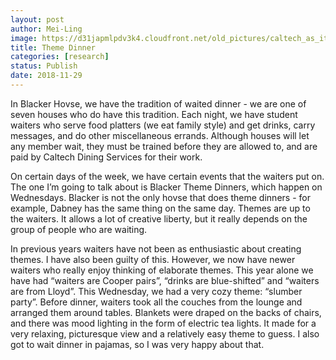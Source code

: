 ```yaml
---
layout: post
author: Mei-Ling
image: https://d31japmlpdv3k4.cloudfront.net/old_pictures/caltech_as_it_happens/6a0105349b8251970b022ad3c38d25200b.jpg
title: Theme Dinner 
categories: [research]
status: Publish
date: 2018-11-29
---
```


In Blacker Hovse, we have the tradition of waited dinner - we are one of seven houses who do have this tradition. Each night, we have student waiters who serve food platters (we eat family style) and get drinks, carry messages, and do other miscellaneous errands. Although houses will let any member wait, they must be trained before they are allowed to, and are paid by Caltech Dining Services for their work.

On certain days of the week, we have certain events that the waiters put on. The one I’m going to talk about is Blacker Theme Dinners, which happen on Wednesdays. Blacker is not the only hovse that does theme dinners - for example, Dabney has the same thing on the same day. Themes are up to the waiters. It allows a lot of creative liberty, but it really depends on the group of people who are waiting.

In previous years waiters have not been as enthusiastic about creating themes. I have also been guilty of this. However, we now have newer waiters who really enjoy thinking of elaborate themes. This year alone we have had “waiters are Cooper pairs”, “drinks are blue-shifted” and “waiters are from Lloyd”. 
This Wednesday, we had a very cozy theme: “slumber party”. Before dinner, waiters took all the couches from the lounge and arranged them around tables. Blankets were draped on the backs of chairs, and there was mood lighting in the form of electric tea lights. It made for a very relaxing, picturesque view and a relatively easy theme to guess. I also got to wait dinner in pajamas, so I was very happy about that.

